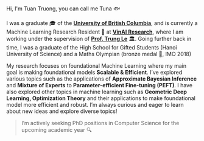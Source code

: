 Hi, I'm Tuan Truong, you can call me Tuna 🐟

I was a graduate 🎓 of the [**University of British Columbia**](https://www.ubc.ca/), and is currently a Machine Learning Research Resident 🤖 at [**VinAI Research**](https://vinai.io), where I am working under the supervision of [**Prof. Trung Le**](https://research.monash.edu/en/persons/trung-le) 🏛️. Going further back in time, I was a graduate of the High School for Gifted Students (Hanoi University of Science) and a Maths Olympian (bronze medal 🥉, IMO 2018)

My research focuses on foundational Machine Learning where my main goal is making foundational models **Scalable & Efficient**. I’ve explored various topics such as the applications of **Approximate Bayesian Inference** and **Mixture of Experts** to **Parameter-efficient Fine-tuning (PEFT)**. I have also explored other topics in machine learning such as **Geometric Deep Learning, Optimization Theory** and their applications to make foundational model more efficient and robust. I’m always curious and eager to learn about new ideas and explore diverse topics!

> I’m actively seeking PhD positions in Computer Science for the upcoming academic year 🔍